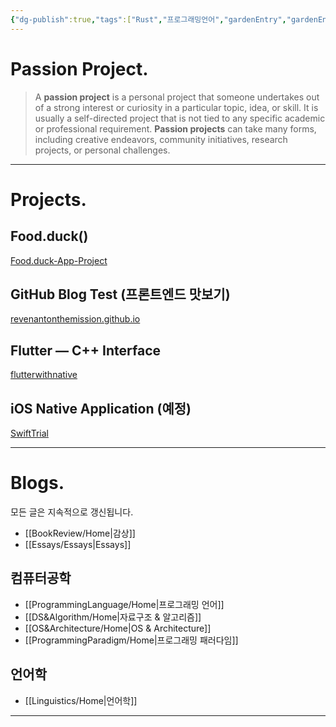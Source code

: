 ```yaml
---
{"dg-publish":true,"tags":["Rust","프로그래밍언어","gardenEntry","gardenEntry"],"dg-home":true,"permalink":"/Passion Project/","dgPassFrontmatter":true,"created":"2024-08-01T01:32:10.000+09:00","updated":"2024-08-04T12:24:26.737+09:00"}
---
```




# Passion Project.

>   A **passion project** is a personal project that someone undertakes out of a strong interest or curiosity in a particular topic, idea, or skill.  It is usually a self-directed project that is not tied to any specific academic or professional requirement.  **Passion projects** can take many forms, including creative endeavors, community initiatives, research projects, or personal challenges.

---

# Projects.

## Food.duck()

[Food.duck-App-Project](https://github.com/JennaEscher/Food.duck-App-Project)

## GitHub Blog Test (프론트엔드 맛보기)

[revenantonthemission.github.io](https://github.com/revenantonthemission/revenantonthemission.github.io)

## Flutter — C++ Interface

[flutterwithnative](https://github.com/revenantonthemission/flutterwithnative)

## iOS Native Application (예정)

[SwiftTrial](https://github.com/revenantonthemission/SwiftTrial)

---

# Blogs.

모든 글은 지속적으로 갱신됩니다.

+ [[BookReview/Home\|감상]]
+ [[Essays/Essays\|Essays]]

## 컴퓨터공학

+ [[ProgrammingLanguage/Home\|프로그래밍 언어]]
+ [[DS&Algorithm/Home\|자료구조 & 알고리즘]]
+ [[OS&Architecture/Home\|OS & Architecture]]
+ [[ProgrammingParadigm/Home\|프로그래밍 패러다임]]

## 언어학

+ [[Linguistics/Home\|언어학]]

---
